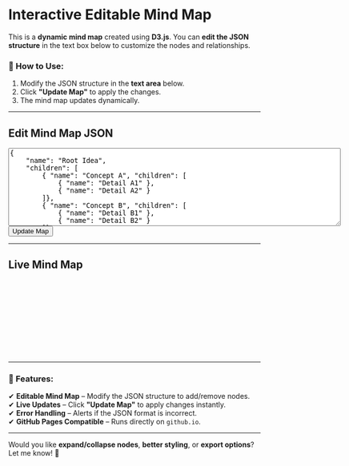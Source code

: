 # Interactive Editable Mind Map

This is a **dynamic mind map** created using **D3.js**. You can **edit the JSON structure** in the text box below to customize the nodes and relationships.

### 📌 How to Use:
1. Modify the JSON structure in the **text area** below.
2. Click **"Update Map"** to apply the changes.
3. The mind map updates dynamically.

---

## **Edit Mind Map JSON**
<textarea id="jsonInput" rows="10" cols="80">
{
    "name": "Root Idea",
    "children": [
        { "name": "Concept A", "children": [
            { "name": "Detail A1" },
            { "name": "Detail A2" }
        ]},
        { "name": "Concept B", "children": [
            { "name": "Detail B1" },
            { "name": "Detail B2" }
        ]},
        { "name": "Concept C", "children": [
            { "name": "Detail C1" },
            { "name": "Detail C2" }
        ]}
    ]
}
</textarea>
<br>
<button onclick="updateMap()">Update Map</button>

---

## **Live Mind Map**
<svg></svg>

<script src="https://d3js.org/d3.v7.min.js"></script>
<script>
    let svg = d3.select("svg").attr("width", 800).attr("height", 500);
    let g = svg.append("g").attr("transform", "translate(50,50)");
    let treeLayout = d3.tree().size([700, 400]);

    function drawMindMap(jsonData) {
        g.selectAll("*").remove(); // Clear previous map

        const root = d3.hierarchy(jsonData);
        treeLayout(root);

        // Draw links
        g.selectAll(".link")
            .data(root.links())
            .enter().append("line")
            .attr("stroke", "#999")
            .attr("stroke-width", "2px")
            .attr("x1", d => d.source.x)
            .attr("y1", d => d.source.y)
            .attr("x2", d => d.target.x)
            .attr("y2", d => d.target.y);

        // Draw nodes
        const nodes = g.selectAll(".node")
            .data(root.descendants())
            .enter().append("g")
            .attr("transform", d => `translate(${d.x},${d.y})`);

        nodes.append("circle")
            .attr("r", 8)
            .attr("fill", "steelblue")
            .attr("stroke", "black")
            .attr("stroke-width", "1.5px");

        nodes.append("text")
            .attr("dy", -10)
            .attr("font-size", "12px")
            .attr("text-anchor", "middle")
            .text(d => d.data.name);
    }

    function updateMap() {
        try {
            const jsonData = JSON.parse(document.getElementById("jsonInput").value);
            drawMindMap(jsonData);
        } catch (error) {
            alert("Invalid JSON format. Please check your syntax.");
        }
    }

    // Initialize with default map
    updateMap();
</script>

---

### 🚀 Features:
✔ **Editable Mind Map** – Modify the JSON structure to add/remove nodes.  
✔ **Live Updates** – Click **"Update Map"** to apply changes instantly.  
✔ **Error Handling** – Alerts if the JSON format is incorrect.  
✔ **GitHub Pages Compatible** – Runs directly on `github.io`.  

---

Would you like **expand/collapse nodes**, **better styling**, or **export options**? Let me know! 🚀